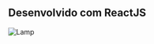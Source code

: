 ## Desenvolvido com ReactJS

![Lamp](https://user-images.githubusercontent.com/97764446/232330180-03ed60ca-5312-472e-9137-d1f6e8c08c7c.png)
